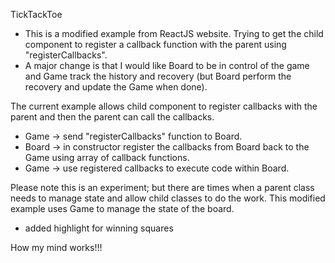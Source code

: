 TickTackToe
- This is a modified example from ReactJS website.  Trying to get the child component to register a callback function with the parent using "registerCallbacks".
- A major change is that I would like Board to be in control of the game and Game track the history and recovery (but Board perform the recovery and update the Game when done).

The current example allows child component to register callbacks with the parent and then the parent can call the callbacks.
- Game -> send "registerCallbacks" function to Board.
- Board -> in constructor register the callbacks from Board back to the Game using array of callback functions.
- Game -> use registered callbacks to execute code within Board.

Please note this is an experiment; but there are times when a parent class needs to manage state and allow child classes to do the work.  This modified example uses Game to manage the state of the board.

- added highlight for winning squares

How my mind works!!!
